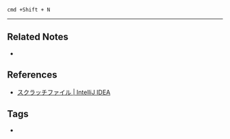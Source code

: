 `cmd +Shift + N`

----
## Related Notes
- 

## References
- [スクラッチファイル | IntelliJ IDEA](https://pleiades.io/help/idea/scratches.html)

## Tags
- 